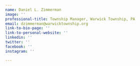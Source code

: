 ```yaml
---
name: Daniel L. Zimmerman
image: ''
professional-title: Township Manager, Warwick Township, PA
email: dzimmerman@warwicktownship.org
link-to-bio-page: ''
link-to-personal-website: ''
linkedin: ''
twitter: ''
facebook: ''
instagram: ''

---
```

